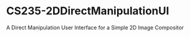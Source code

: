 # CS235-2DDirectManipulationUI
A Direct Manipulation User Interface for a Simple 2D Image Compositor
